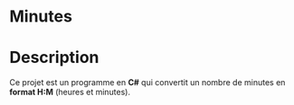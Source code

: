 # Minutes

# Description
Ce projet est un programme en **C#** qui convertit un nombre de minutes en **format H:M** (heures et minutes).

